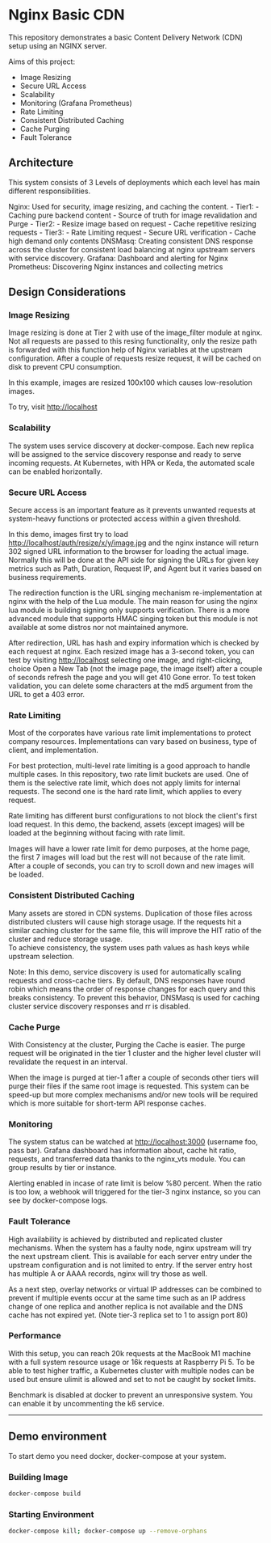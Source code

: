 # Nginx Basic CDN

This repository demonstrates a basic Content Delivery Network (CDN) setup using an NGINX server.

Aims of this project:

- Image Resizing
- Secure URL Access
- Scalability
- Monitoring (Grafana Prometheus)
- Rate Limiting
- Consistent Distributed Caching
- Cache Purging
- Fault Tolerance

## Architecture

This system consists of 3 Levels of deployments which each level has main different responsibilities.

Nginx:
Used for security, image resizing, and caching the content.
    - Tier1:
        - Caching pure backend content
        - Source of truth for image revalidation and Purge
    - Tier2:
        - Resize image based on request
        - Cache repetitive resizing requests
    - Tier3:
        - Rate Limiting request
        - Secure URL verification
        - Cache high demand only contents
DNSMasq:
    Creating consistent DNS response across the cluster for consistent load balancing at nginx upstream servers with service discovery.
Grafana:
    Dashboard and alerting for Nginx
Prometheus:
    Discovering Nginx instances and collecting metrics

## Design Considerations

### Image Resizing

Image resizing is done at Tier 2 with use of the image_filter module at nginx. Not all requests are passed to this resing functionality, only the resize path is forwarded with this function help of Nginx variables at the upstream configuration.
After a couple of requests resize request, it will be cached on disk to prevent CPU consumption.

In this example, images are resized 100x100 which causes low-resolution images.

To try, visit [http://localhost](http://localhost/)

### Scalability

The system uses service discovery at docker-compose. Each new replica will be assigned to the service discovery response and ready to serve incoming requests.
At Kubernetes, with HPA or Keda, the automated scale can be enabled horizontally.

### Secure URL Access

Secure access is an important feature as it prevents unwanted requests at system-heavy functions or protected access within a given threshold.  

In this demo, images first try to load [http://localhost/auth/resize/x/y/image.jpg](http://localhost/auth/resize/x/y/image.jpg) and the nginx instance will return 302 signed URL information to the browser for loading the actual image. Normally this will be done at the API side for signing the URLs for given key metrics such as Path, Duration, Request IP, and Agent but it varies based on business requirements.  

The redirection function is the URL singing mechanism re-implementation at nginx with the help of the Lua module. The main reason for using the nginx lua module is building signing only supports verification. There is a more advanced module that supports HMAC singing token but this module is not available at some distros nor not maintained anymore.  

After redirection, URL has hash and expiry information which is checked by each request at nginx. Each resized image has a 3-second token, you can test by visiting  [http://localhost](http://localhost/) selecting one image, and right-clicking, choice Open a New Tab (not the image page, the image itself) after a couple of seconds refresh the page and you will get 410 Gone error. To test token validation, you can delete some characters at the md5 argument from the URL to get a 403 error.

### Rate Limiting

Most of the corporates have various rate limit implementations to protect company resources. Implementations can vary based on business, type of client, and implementation.  

For best protection, multi-level rate limiting is a good approach to handle multiple cases. In this repository, two rate limit buckets are used. One of them is the selective rate limit, which does not apply limits for internal requests.
The second one is the hard rate limit, which applies to every request.

Rate limiting has different burst configurations to not block the client's first load request. In this demo, the backend, assets (except images) will be loaded at the beginning without facing with rate limit.

Images will have a lower rate limit for demo purposes, at the home page, the first 7 images will load but the rest will not because of the rate limit. After a couple of seconds, you can try to scroll down and new images will be loaded.

### Consistent Distributed Caching

Many assets are stored in CDN systems. Duplication of those files across distributed clusters will cause high storage usage. If the requests hit a similar caching cluster for the same file, this will improve the HIT ratio of the cluster and reduce storage usage.  
To achieve consistency, the system uses path values as hash keys while upstream selection.

Note: In this demo, service discovery is used for automatically scaling requests and cross-cache tiers. By default, DNS responses have round robin which means the order of response changes for each query and this breaks consistency. To prevent this behavior, DNSMasq is used for caching cluster service discovery responses and rr is disabled.

### Cache Purge

With Consistency at the cluster, Purging the Cache is easier. The purge request will be originated in the tier 1 cluster and the higher level cluster will revalidate the request in an interval.  

When the image is purged at tier-1 after a couple of seconds other tiers will purge their files if the same root image is requested. This system can be speed-up but more complex mechanisms and/or new tools will be required which is more suitable for short-term API response caches.

### Monitoring

The system status can be watched at [http://localhost:3000](http://localhost:3000) (username foo, pass bar). Grafana dashboard has information about, cache hit ratio, requests, and transferred data thanks to the nginx_vts module. You can group results by tier or instance.

Alerting enabled in incase of rate limit is below %80 percent. When the ratio is too low, a webhook will triggered for the tier-3 nginx instance, so you can see by docker-compose logs.

### Fault Tolerance

High availability is achieved by distributed and replicated cluster mechanisms. When the system has a faulty node, nginx upstream will try the next upstream client. This is available for each server entry under the upstream configuration and is not limited to entry. If the server entry host has multiple A or AAAA records, nginx will try those as well.  

As a next step, overlay networks or virtual IP addresses can be combined to prevent if multiple events occur at the same time such as an IP address change of one replica and another replica is not available and the DNS cache has not expired yet.
(Note tier-3 replica set to 1 to assign port 80)

### Performance

With this setup, you can reach 20k requests at the MacBook M1 machine with a full system resource usage or 16k requests at Raspberry Pi 5.
To be able to test higher traffic, a Kubernetes cluster with multiple nodes can be used but ensure ulimit is allowed and set to not be caught by socket limits.

Benchmark is disabled at docker to prevent an unresponsive system. You can enable it by uncommenting the k6 service.

---

## Demo environment

To start demo you need docker, docker-compose at your system.

### Building Image

```bash
docker-compose build
```

### Starting Environment

```bash
docker-compose kill; docker-compose up --remove-orphans
```
